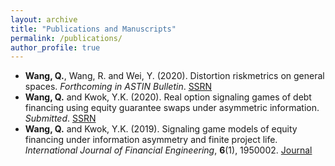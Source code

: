 ```yaml
---
layout: archive
title: "Publications and Manuscripts"
permalink: /publications/
author_profile: true
---
```


* **Wang, Q.**, Wang, R. and Wei, Y. (2020). Distortion riskmetrics on general spaces. *Forthcoming in ASTIN Bulletin*. [SSRN](https://papers.ssrn.com/sol3/papers.cfm?abstract_id=3510363)
* **Wang, Q.** and Kwok, Y.K. (2020). Real option signaling games of debt financing using equity guarantee swaps under asymmetric information. *Submitted*. [SSRN](https://papers.ssrn.com/sol3/papers.cfm?abstract_id=3442989)
* **Wang, Q.** and Kwok, Y.K. (2019). Signaling game models of equity financing under information asymmetry and finite project life. *International Journal of Financial Engineering*, **6**(1), 1950002. [Journal](https://www.worldscientific.com/doi/10.1142/S2424786319500026)
